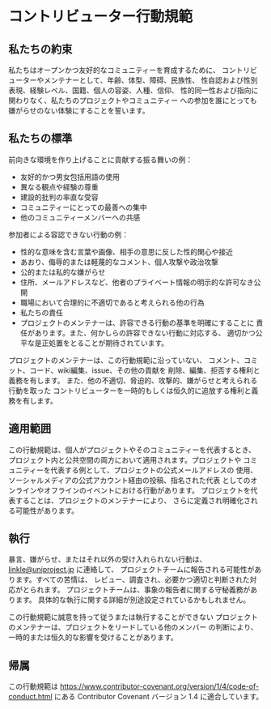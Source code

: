 # コントリビューター行動規範

## 私たちの約束

私たちはオープンかつ友好的なコミュニティーを育成するために、 コントリビューターやメンテナーとして、年齢、体型、障碍、民族性、 性自認および性別表現、経験レベル、国籍、個人の容姿、人種、信仰、 性的同一性および指向に関わりなく、私たちのプロジェクトやコミュニティー への参加を誰にとっても嫌がらせのない体験にすることを誓います。

## 私たちの標準

前向きな環境を作り上げることに貢献する振る舞いの例：

- 友好的かつ男女包括用語の使用
- 異なる観点や経験の尊重
- 建設的批判の率直な受容
- コミュニティーにとっての最善への集中
- 他のコミュニティーメンバーへの共感

参加者による容認できない行動の例：

- 性的な意味を含む言葉や画像、相手の意思に反した性的関心や接近
- あおり、侮辱的または軽蔑的なコメント、個人攻撃や政治攻撃
- 公的または私的な嫌がらせ
- 住所、メールアドレスなど、他者のプライベート情報の明示的な許可なき公開
- 職場において合理的に不適切であると考えられる他の行為
- 私たちの責任
- プロジェクトのメンテナーは、許容できる行動の基準を明確にすることに 責任があります。また、何かしらの許容できない行動に対応する、 適切かつ公平な是正処置をとることが期待されています。

プロジェクトのメンテナーは、この行動規範に沿っていない、 コメント、コミット、コード、wiki編集、issue、その他の貢献を 削除、編集、拒否する権利と義務を有します。 また、他の不適切、脅迫的、攻撃的、嫌がらせと考えられる行動を取った コントリビューターを一時的もしくは恒久的に追放する権利と義務を有します。

## 適用範囲

この行動規範は、個人がプロジェクトやそのコミュニティーを代表するとき、 プロジェクト内と公共空間の両方において適用されます。プロジェクトや コミュニティーを代表する例として、プロジェクトの公式メールアドレスの 使用、ソーシャルメディアの公式アカウント経由の投稿、指名された代表 としてのオンラインやオフラインのイベントにおける行動があります。 プロジェクトを代表することは、プロジェクトのメンテナーにより、 さらに定義され明確化される可能性があります。

## 執行

暴言、嫌がらせ、またはそれ以外の受け入れられない行動は、 [linkle@uniproject.jp](mailto:linkle@uniproject.jp) に連絡して、 プロジェクトチームに報告される可能性があります。すべての苦情は、 レビュー、調査され、必要かつ適切と判断された対応がとられます。 プロジェクトチームは、事象の報告者に関する守秘義務があります。 具体的な執行に関する詳細が別途設定されているかもしれません。

この行動規範に誠意を持って従うまたは執行することができない プロジェクトのメンテナーは、プロジェクトをリードしている他のメンバー の判断により、一時的または恒久的な影響を受けることがあります。

## 帰属

この行動規範は <https://www.contributor-covenant.org/version/1/4/code-of-conduct.html> にある Contributor Covenant バージョン 1.4 に適合しています。
